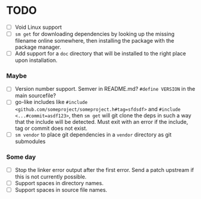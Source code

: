 # TODO

- [ ] Void Linux support
- [ ] `sm get` for downloading dependencies by looking up the missing filename online somewhere, then installing the package with the package manager.
- [ ] Add support for a `doc` directory that will be installed to the right place upon installation.

### Maybe

- [ ] Version number support. Semver in README.md? `#define VERSION` in the main sourcefile?
- [ ] go-like includes like `#include <github.com/someproject/someproject.h#tag=sfdsdf>` and `#include <...#commit=asdf123>`, then `sm get` will git clone the deps in such a way that the include will be detected. Must exit with an error if the include, tag or commit does not exist.
- [ ] `sm vendor` to place git dependencies in a `vendor` directory as git submodules

### Some day

- [ ] Stop the linker error output after the first error. Send a patch upstream if this is not currently possible.
- [ ] Support spaces in directory names.
- [ ] Support spaces in source file names.
